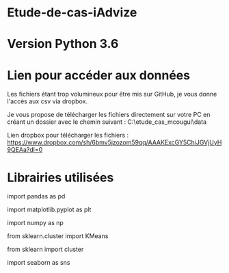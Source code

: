 # Etude-de-cas-iAdvize

# Version Python 3.6

# Lien pour accéder aux données

Les fichiers étant trop volumineux pour être mis sur GitHub, je vous donne l'accès aux csv via dropbox.

Je vous propose de télécharger les fichiers directement sur votre PC en créant un dossier avec le chemin suivant :
C:\\etude_cas_mcougul\\data

Lien dropbox pour télécharger les fichiers : https://www.dropbox.com/sh/6bmv5jzozom59qq/AAAKExcGY5ChiJGVjUyH9QEAa?dl=0

# Librairies utilisées
import pandas as pd

import matplotlib.pyplot as plt

import numpy as np

from sklearn.cluster import KMeans

from sklearn import cluster

import seaborn as sns
